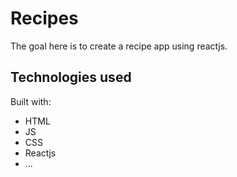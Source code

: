 # Recipes

The goal here is to create a recipe app using reactjs.

## Technologies used

Built with: 

- HTML
- JS
- CSS
- Reactjs 
- ...